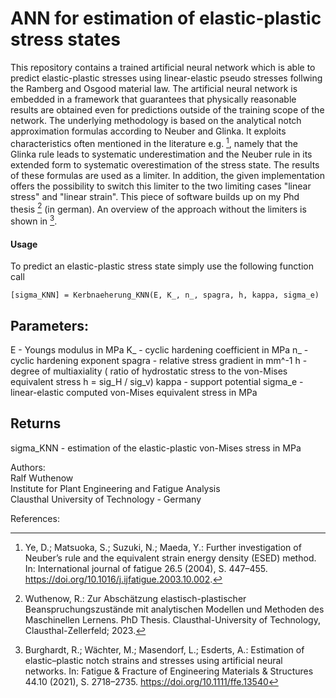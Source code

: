 # ANN for estimation of elastic-plastic stress states

This repository contains a trained artificial neural network which is able to predict elastic-plastic stresses using linear-elastic pseudo stresses follwing the Ramberg and Osgood material law.
The artificial neural network is embedded in a framework that guarantees that physically reasonable results are obtained even for predictions outside of the training scope of the network. 
The underlying methodology is based on the analytical notch approximation formulas according to Neuber and Glinka. It exploits characteristics often mentioned in the literature e.g. [^1], namely that the Glinka rule leads to systematic underestimation and the Neuber rule in its extended form to systematic overestimation of the stress state. The results of these formulas are used as a limiter. In addition, the given implementation offers the possibility to switch this limiter to the two limiting cases "linear stress" and "linear strain".
This piece of software builds up on my Phd thesis [^2] (in german). An overview of the approach without the limiters is shown in [^3]. 

#### Usage
To predict an elastic-plastic stress state simply use the following function call

```
[sigma_KNN] = Kerbnaeherung_KNN(E, K_, n_, spagra, h, kappa, sigma_e)
```

## Parameters: 
E - Youngs modulus in MPa
K_ - cyclic hardening coefficient in MPa
n_ - cyclic hardening exponent
spagra - relative stress gradient in mm^-1
h - degree of multiaxiality ( ratio of hydrostatic stress to the von-Mises equivalent stress h = sig_H / sig_v)
kappa - support potential 
sigma_e - linear-elastic computed von-Mises equivalent stress in MPa

## Returns
sigma_KNN - estimation of the elastic-plastic von-Mises stress in MPa



Authors:  
Ralf Wuthenow  
Institute for Plant Engineering and Fatigue Analysis  
Clausthal University of Technology - Germany  

References:  
[^1]: Ye, D.; Matsuoka, S.; Suzuki, N.; Maeda, Y.: Further investigation of Neuber’s rule and the equivalent strain energy density (ESED) method. In: International journal of fatigue 26.5 (2004), S. 447–455. https://doi.org/10.1016/j.ijfatigue.2003.10.002.  
[^2]: Wuthenow, R.: Zur Abschätzung elastisch-plastischer Beanspruchungszustände mit analytischen Modellen und Methoden des Maschinellen Lernens. PhD Thesis. Clausthal-University of Technology, Clausthal-Zellerfeld; 2023.   
[^3]: Burghardt, R.; Wächter, M.; Masendorf, L.; Esderts, A.: Estimation of elastic–plastic notch strains and stresses using artificial neural networks. In: Fatigue & Fracture of Engineering Materials & Structures 44.10 (2021), S. 2718–2735. https://doi.org/10.1111/ffe.13540  
 
